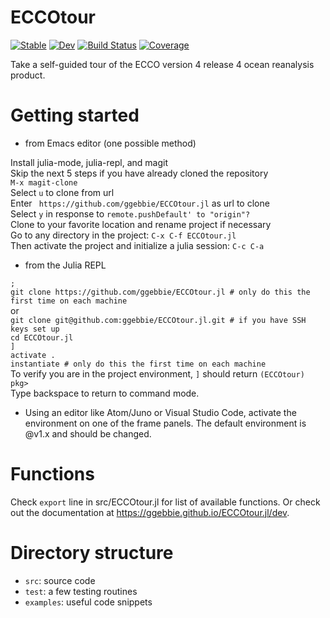 # ECCOtour

[![Stable](https://img.shields.io/badge/docs-stable-blue.svg)](https://ggebbie.github.io/ECCOtour.jl/stable)
[![Dev](https://img.shields.io/badge/docs-dev-blue.svg)](https://ggebbie.github.io/ECCOtour.jl/dev)
[![Build Status](https://github.com/ggebbie/ECCOtour.jl/workflows/CI/badge.svg)](https://github.com/ggebbie/ECCOtour.jl/actions)
[![Coverage](https://codecov.io/gh/ggebbie/ECCOtour.jl/branch/main/graph/badge.svg)](https://codecov.io/gh/ggebbie/ECCOtour.jl)

Take a self-guided tour of the ECCO version 4 release 4 ocean reanalysis product. 

# Getting started

* from Emacs editor (one possible method)

Install julia-mode, julia-repl, and magit \
Skip the next 5 steps if you have already cloned the repository \
`M-x magit-clone` \
Select `u` to clone from url\
Enter ` https://github.com/ggebbie/ECCOtour.jl` as url to clone \
Select `y` in response to `remote.pushDefault' to "origin"?` \
Clone to your favorite location and rename project if necessary \
Go to any directory in the project: `C-x C-f ECCOtour.jl`\
Then activate the project and initialize a julia session: `C-c C-a`

* from the Julia REPL

`;`\
`git clone https://github.com/ggebbie/ECCOtour.jl # only do this the first time on each machine`\
or\
`git clone git@github.com:ggebbie/ECCOtour.jl.git # if you have SSH keys set up`\
`cd ECCOtour.jl`\
`]`\
`activate .`\
`instantiate # only do this the first time on each machine`\
To verify you are in the project environment, `]` should return `(ECCOtour) pkg>`\
Type backspace to return to command mode.

* Using an editor like Atom/Juno or Visual Studio Code, activate the environment on one of the frame panels. The default environment is @v1.x and should be changed.

# Functions
Check `export` line in src/ECCOtour.jl for list of available functions. Or check out the documentation at https://ggebbie.github.io/ECCOtour.jl/dev.

# Directory structure
- `src`: source code
- `test`: a few testing routines
- `examples`: useful code snippets
